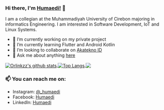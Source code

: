 ### Hi there, I'm [Humaedi!](https://humaedi.akatekno.id) 👋

I am a collegian at the Muhammadiyah University of Cirebon majoring in informatics Engineering. I am interested in Software Development, IoT and Linux Systems.

- 🔭 I’m currently working on my private project 
- 🌱 I’m currently learning Flutter and Android Kotlin
- 👯 I’m looking to collaborate on [Akatekno ID](https://github.com/AkateknoID)
- 💬 Ask me about anything [here](https://github.com/Orlinkzz/Humaedi/issues)

<a href="https://github.com/anuraghazra/github-readme-stats">
  <img align="center" src="https://github-readme-stats.vercel.app/api?username=orlinkzz&count_private=true&show_icons=true&include_all_commits=true&layout=compact&theme=vue" alt="Orlinkzz's github stats" />
</a>

<a href="https://github.com/anuraghazra/github-readme-stats">
  <img align="center" src="https://github-readme-stats.vercel.app/api/top-langs/?username=orlinkzz&layout=compact&theme=vue" alt="Top Langs" />
  <img align="center" src="https://github-readme-stats.vercel.app/api/pin/?username=orlinkzz&repo=PayloadsAllTheThings" />
</a>

### 📫 You can reach me on:
* Instagram: [@_humaedi](https://www.instagram.com/_humaedi)
* Facebook: [Humaedi](https://www.facebook.com/medi.kedungsana)
* LinkedIn: [Humaedi](https://www.linkedin.com/in/humaedi-medi-b253601b3a/)
